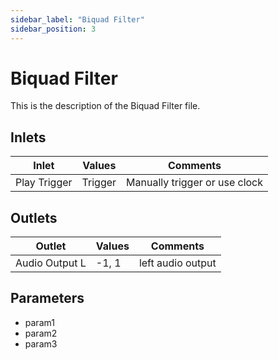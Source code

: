 ```yaml
---
sidebar_label: "Biquad Filter"
sidebar_position: 3
---
```


# Biquad Filter

This is the description of the Biquad Filter file.

## Inlets

| Inlet | Values | Comments |  
| --- | --- | --- |
| Play Trigger | Trigger | Manually trigger or use clock |

## Outlets

| Outlet | Values | Comments |  
| --- | --- | --- |
| Audio Output L | -1, 1 | left audio output |

## Parameters

- param1
- param2
- param3